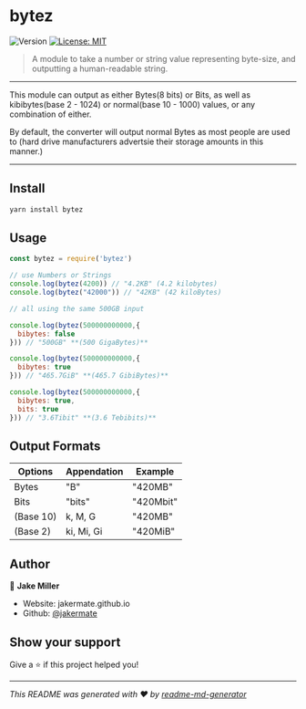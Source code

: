 # bytez
<p>
  <img alt="Version" src="https://img.shields.io/badge/version-0.4.0-blue.svg?cacheSeconds=2592000" />
  <a href="#" target="_blank">
    <img alt="License: MIT" src="https://img.shields.io/badge/License-MIT-yellow.svg" />
  </a>
</p>

> A module to take a number or string value representing byte-size, and outputting a human-readable string.

<hr>


This module can output as either Bytes(8 bits) or Bits, as well as kibibytes(base 2 - 1024) or normal(base 10 - 1000) values, or any combination of either.


By default, the converter will output normal Bytes as most people are used to (hard drive manufacturers advertsie their storage amounts in this manner.)

<hr>

## Install

```sh
yarn install bytez
```

## Usage

```js
const bytez = require('bytez')

// use Numbers or Strings
console.log(bytez(4200)) // "4.2KB" (4.2 kilobytes)
console.log(bytez("42000")) // "42KB" (42 kiloBytes)

// all using the same 500GB input

console.log(bytez(500000000000,{
  bibytes: false
})) // "500GB" **(500 GigaBytes)**

console.log(bytez(500000000000,{
  bibytes: true
})) // "465.7GiB" **(465.7 GibiBytes)**

console.log(bytez(500000000000,{
  bibytes: true,
  bits: true
})) // "3.6Tibit" **(3.6 Tebibits)**

```

## Output Formats
| Options   | Appendation | Example   |
| --------- | ----------- | --------- |
| Bytes     | "B"         | "420MB"   |
| Bits      | "bits"      | "420Mbit" |
| (Base 10) | k, M, G     | "420MB"   |
| (Base 2)  | ki, Mi, Gi  | "420MiB"  |


## Author

👤 **Jake Miller**

* Website: jakermate.github.io
* Github: [@jakermate](https://github.com/jakermate)

## Show your support

Give a ⭐️ if this project helped you!

***
_This README was generated with ❤️ by [readme-md-generator](https://github.com/kefranabg/readme-md-generator)_